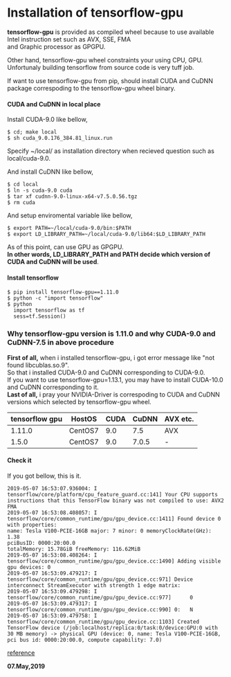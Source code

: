 # Installation of tensorflow-gpu

**tensorflow-gpu** is provided as compiled wheel because to use available Intel instruction set such as AVX, SSE, FMA  
and Graphic processor as GPGPU.  

Other hand, tensorflow-gpu wheel constraints your using CPU, GPU.  
Unfortunaly building tensorflow from source code is very tuff job.  

If want to use tensorflow-gpu from pip, should install CUDA and CuDNN package correspoding to the tensorflow-gpu wheel binary.  

#### CUDA and CuDNN in local place
Install CUDA-9.0 like bellow,  
```
$ cd; make local
$ sh cuda_9.0.176_384.81_linux.run
```
Specify ~/local/ as installation directory when recieved question such as local/cuda-9.0.  

And install CuDNN like bellow,  
```
$ cd local
$ ln -s cuda-9.0 cuda
$ tar xf cudnn-9.0-linux-x64-v7.5.0.56.tgz
$ rm cuda
```

And setup enviromental variable like bellow,  
```
$ export PATH=~/local/cuda-9.0/bin:$PATH
$ export LD_LIBRARY_PATH=~/local/cuda-9.0/lib64:$LD_LIBRARY_PATH
```
As of this point, can use GPU as GPGPU.  
**In other words, LD_LIBRARY_PATH and PATH decide which version of CUDA and CuDNN will be used**.  

#### Install tensorflow
```
$ pip install tensorflow-gpu==1.11.0
$ python -c "import tensorflow"
$ python
  import tensorflow as tf
  sess=tf.Session()
```
### Why tensorflow-gpu version is 1.11.0 and why CUDA-9.0 and CuDNN-7.5 in above procedure 

**First of all,** when i installed tensorflow-gpu, i got error message like "not found libcublas.so.9".  
So that i installed CUDA-9.0 and CuDNN corresponding to CUDA-9.0.  
If you want to use tensorflow-gpu=1.13.1, you may have to install CUDA-10.0 and CuDNN corresponding to it.  
**Last of all,** i pray your NVIDIA-Driver is correspoding to CUDA and CuDNN versions which selected by tensorflow-gpu wheel.  

|tensorflow gpu|HostOS   |CUDA|CuDNN|AVX etc.|
|-             |-        |-   |-    |-       |
|1.11.0        |CentOS7  |9.0 |7.5  |AVX     |
|1.5.0         |CentOS7  |9.0 |7.0.5|-       |

#### Check it  
If you got bellow, this is it.  
```
2019-05-07 16:53:07.936004: I tensorflow/core/platform/cpu_feature_guard.cc:141] Your CPU supports instructions that this TensorFlow binary was not compiled to use: AVX2 FMA
2019-05-07 16:53:08.408057: I tensorflow/core/common_runtime/gpu/gpu_device.cc:1411] Found device 0 with properties:
name: Tesla V100-PCIE-16GB major: 7 minor: 0 memoryClockRate(GHz): 1.38
pciBusID: 0000:20:00.0
totalMemory: 15.78GiB freeMemory: 116.62MiB
2019-05-07 16:53:08.408264: I tensorflow/core/common_runtime/gpu/gpu_device.cc:1490] Adding visible gpu devices: 0
2019-05-07 16:53:09.479217: I tensorflow/core/common_runtime/gpu/gpu_device.cc:971] Device interconnect StreamExecutor with strength 1 edge matrix:
2019-05-07 16:53:09.479298: I tensorflow/core/common_runtime/gpu/gpu_device.cc:977]      0
2019-05-07 16:53:09.479317: I tensorflow/core/common_runtime/gpu/gpu_device.cc:990] 0:   N
2019-05-07 16:53:09.479758: I tensorflow/core/common_runtime/gpu/gpu_device.cc:1103] Created TensorFlow device (/job:localhost/replica:0/task:0/device:GPU:0 with 30 MB memory) -> physical GPU (device: 0, name: Tesla V100-PCIE-16GB, pci bus id: 0000:20:00.0, compute capability: 7.0)
```

[reference](https://www.server-world.info/query?os=CentOS_7&p=tensorflow&f=2)  

**07.May,2019**

